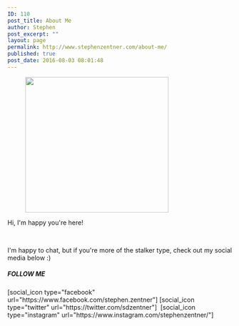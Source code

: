 ```yaml
---
ID: 110
post_title: About Me
author: Stephen
post_excerpt: ""
layout: page
permalink: http://www.stephenzentner.com/about-me/
published: true
post_date: 2016-08-03 08:01:48
---
```

<!-- wp:image {"id":572,"align":"center","width":321,"height":304} -->
<figure class="wp-block-image aligncenter is-resized"><img src="http://www.stephenzentner.com/wp-content/uploads/2018/09/stephen_headshot_500px.png" alt="" class="wp-image-572" width="321" height="304"/></figure>
<!-- /wp:image -->

<p style="text-align: left;">Hi, I'm happy you're here!</p>
<p style="text-align: left;"> </p>
<p style="text-align: left;">I'm happy to chat, but if you're more of the stalker type, check out my social media below :) </p>
<h5 class="center" style="text-align: left;">FOLLOW ME</h5>
<p style="text-align: left;">[social_icon type="facebook" url="https://www.facebook.com/stephen.zentner"] [social_icon type="twitter" url="https://twitter.com/sdzentner"]  [social_icon type="instagram" url="https://www.instagram.com/stephenzentner/"] </p>
